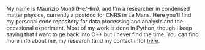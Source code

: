 My name is Maurizio Monti (He/Him), and I'm a researcher in condensed matter physics, currently a postdoc for CNRS in Le Mans. Here you'll find my personal code repository for data processing and analysis and the occasional experiment.
Most of my work is done in Python, though I keep saying that I want to ge back into C++ but I never find the time.
You can find more info about me, my research (and my contact info) [here](https://mmonti92.github.io/).
<!---
mmonti92/mmonti92 is a ✨ special ✨ repository because its `README.md` (this file) appears on your GitHub profile.
You can click the Preview link to take a look at your changes.
--->
